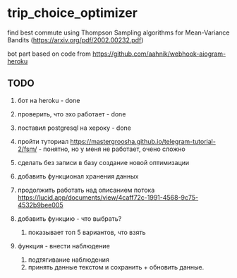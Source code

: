 # trip_choice_optimizer

find best commute using Thompson Sampling algorithms for Mean-Variance Bandits (<https://arxiv.org/pdf/2002.00232.pdf>)

bot part based on code from <https://github.com/aahnik/webhook-aiogram-heroku>

## TODO

1. бот на heroku - done
2. проверить, что эхо работает - done
2. поставил postgresql на хероку - done
3. пройти туториал <https://mastergroosha.github.io/telegram-tutorial-2/fsm/> - понятно, но у меня не работает, очено сложно
3. сделать без записи в базу создание новой оптимизации

3. добавить функционал хранения данных
4. продолжить работать над описанием потока <https://lucid.app/documents/view/4caff72c-1991-4568-9c75-4532b9bee005>
5. добавить функцию - что выбрать?
    1. показывает топ 5 вариантов, что взять
6. функция - внести наблюдение
    1. подтягивание наблюдения
    2. принять данные текстом и сохранить + обновить данные.
